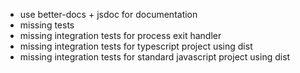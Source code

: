 
- use better-docs + jsdoc for documentation
- missing tests
- missing integration tests for process exit handler
- missing integration tests for typescript project using dist
- missing integration tests for standard javascript project using dist
